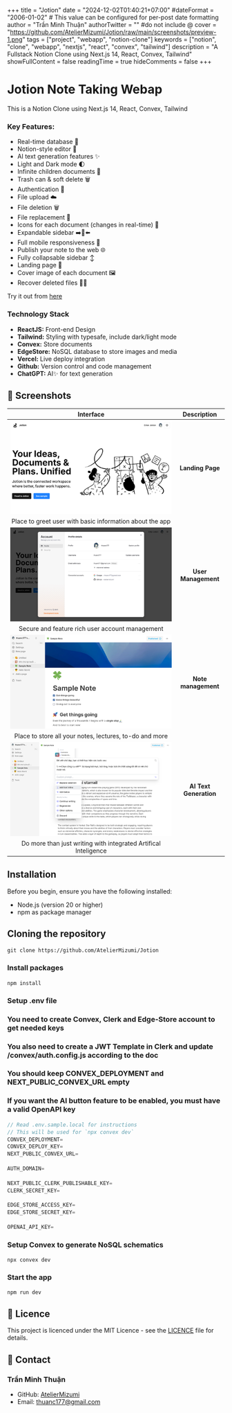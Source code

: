 +++
title = "Jotion"
date = "2024-12-02T01:40:21+07:00"
#dateFormat = "2006-01-02" # This value can be configured for per-post date formatting
author = "Trần Minh Thuận"
authorTwitter = "" #do not include @
cover = "https://github.com/AtelierMizumi/Jotion/raw/main/screenshots/preview-1.png"
tags = ["project", "webapp", "notion-clone"]
keywords = ["notion", "clone", "webapp", "nextjs", "react", "convex", "tailwind"]
description = "A Fullstack Notion Clone using Next.js 14, React, Convex, Tailwind"
showFullContent = false
readingTime = true
hideComments = false
+++

# Jotion Note Taking Webap

This is a Notion Clone using Next.js 14, React, Convex, Tailwind

### Key Features:

- Real-time database  🔗
- Notion-style editor 📝
- AI text generation features ✨
- Light and Dark mode 🌓
- Infinite children documents 🌲
- Trash can & soft delete 🗑️
- Authentication 🔐
- File upload ☁️
- File deletion 🗑️
- File replacement 🔧
- Icons for each document (changes in real-time) 🌠
- Expandable sidebar ➡️🔀⬅️
- Full mobile responsiveness 📱
- Publish your note to the web 🌐
- Fully collapsable sidebar ↕️
- Landing page 🛬
- Cover image of each document 🖼️
- Recover deleted files 🔄📄

Try it out from [here](https://jotion.thuanc177.me)

### Technology Stack

- **ReactJS:** Front-end Design
- **Tailwind:** Styling with typesafe, include dark/light mode
- **Convex:** Store documents
- **EdgeStore:** NoSQL database to store images and media
- **Vercel:** Live deploy integration
- **Github:** Version control and code management
- **ChatGPT:** AI✨ for text generation

## 📸 Screenshots

| Interface | Description |
|:-:|:-:|
| ![Landing Page](https://github.com/AtelierMizumi/Jotion/raw/main/screenshots/preview-1.png) | **Landing Page**  
Place to greet user with basic information about the app |
| ![User Management](https://github.com/AtelierMizumi/Jotion/raw/main/screenshots/preview-2.png) | **User Management**  
Secure and feature rich user account management |
| ![Note Management](https://github.com/AtelierMizumi/Jotion/raw/main/screenshots/preview-3.png) | **Note management**  
Place to store all your notes, lectures, to-do and more |
| ![AI Text Generation](https://github.com/AtelierMizumi/Jotion/raw/main/screenshots/preview-4.png) | **AI Text Generation**  
Do more than just writing with integrated Artifical Inteligence |

## Installation

Before you begin, ensure you have the following installed:

- Node.js (version 20 or higher)
- npm as package manager


## Cloning the repository

```shell
git clone https://github.com/AtelierMizumi/Jotion
```

### Install packages

```shell
npm install
```

### Setup .env file

### You need to create Convex, Clerk and Edge-Store account to get needed keys

### You also need to create a JWT Template in Clerk and update /convex/auth.config.js according to the doc

### You should keep CONVEX_DEPLOYMENT and NEXT_PUBLIC_CONVEX_URL empty

### If you want the AI button feature to be enabled, you must have a valid OpenAPI key

```js
// Read .env.sample.local for instructions
// This will be used for `npx convex dev`
CONVEX_DEPLOYMENT=
CONVEX_DEPLOY_KEY=
NEXT_PUBLIC_CONVEX_URL=

AUTH_DOMAIN=

NEXT_PUBLIC_CLERK_PUBLISHABLE_KEY=
CLERK_SECRET_KEY=

EDGE_STORE_ACCESS_KEY=
EDGE_STORE_SECRET_KEY=

OPENAI_API_KEY=
```

### Setup Convex to generate NoSQL schematics

```shell
npx convex dev
```

### Start the app

```shell
npm run dev
```

## 📄 Licence

This project is licenced under the MIT Licence - see the [LICENCE](LICENSE) file for details.

## 👥 Contact

### Trần Minh Thuận

- GitHub: [AtelierMizumi](https://github.com/AtelierMizumi)
- Email: [thuanc177@gmail.com](https://mail.google.com/mail/?view=cm&fs=1&to=someone@example.com&su=SUBJECT&body=BODY&bcc=thuanc177@gmail.com)
